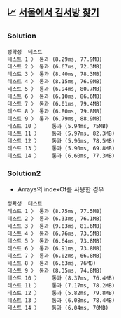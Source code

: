 ## 📈 [서울에서 김서방 찾기](https://school.programmers.co.kr/learn/courses/30/lessons/12919)

### Solution

```text
정확성  테스트
테스트 1 〉	통과 (8.29ms, 77.9MB)
테스트 2 〉	통과 (6.67ms, 72.3MB)
테스트 3 〉	통과 (8.40ms, 78.3MB)
테스트 4 〉	통과 (8.15ms, 76.9MB)
테스트 5 〉	통과 (6.94ms, 80.7MB)
테스트 6 〉	통과 (6.10ms, 86.6MB)
테스트 7 〉	통과 (6.01ms, 79.4MB)
테스트 8 〉	통과 (6.80ms, 79.8MB)
테스트 9 〉	통과 (6.79ms, 88.9MB)
테스트 10 〉	통과 (5.94ms, 75MB)
테스트 11 〉	통과 (5.97ms, 82.3MB)
테스트 12 〉	통과 (5.96ms, 78.5MB)
테스트 13 〉	통과 (5.90ms, 69.8MB)
테스트 14 〉	통과 (6.60ms, 77.3MB)
```

### Solution2

- Arrays의 indexOf를 사용한 경우

```text
정확성  테스트
테스트 1 〉	통과 (8.75ms, 77.5MB)
테스트 2 〉	통과 (6.33ms, 76.1MB)
테스트 3 〉	통과 (9.03ms, 81.6MB)
테스트 4 〉	통과 (6.76ms, 73.5MB)
테스트 5 〉	통과 (6.64ms, 73.8MB)
테스트 6 〉	통과 (6.91ms, 73.8MB)
테스트 7 〉	통과 (6.02ms, 66.8MB)
테스트 8 〉	통과 (6.63ms, 76MB)
테스트 9 〉	통과 (8.35ms, 74.8MB)
테스트 10 〉	통과 (8.37ms, 76.4MB)
테스트 11 〉	통과 (7.17ms, 78.2MB)
테스트 12 〉	통과 (5.82ms, 79.8MB)
테스트 13 〉	통과 (6.08ms, 78.4MB)
테스트 14 〉	통과 (6.04ms, 70MB)
```